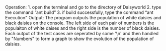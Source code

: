 Operation: 1. open the terminal and go to the directory of Daisyworld
           2. type the command ”ant build”
           3. if build successfully, type the command “ant Execution"
Output: 
The program outputs the population of white daisies and black daisies on the console. The left side of each pair of numbers is the populaiton of white daises and the right side is the number of black daisies. Each output of the test cases are seperated by some '\n' and then handled by "Numbers" to form a graph to show the evolution of the population of daisies.